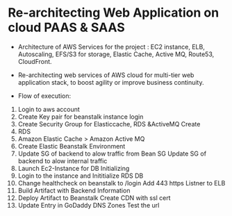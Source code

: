 # Re-architecting Web Application on cloud PAAS & SAAS
	
* Architecture of AWS Services for the project : EC2 instance, ELB, Autoscaling, EFS/S3 for storage, Elastic Cache, Active MQ, Route53, CloudFront. 

* Re-architecting web services of AWS cloud for multi-tier web application stack, to boost agility or improve business continuity.

* Flow of execution:

1. Login to aws account
2. Create Key pair for beanstalk instance login
3. Create Security Group for Elasticcache, RDS &ActiveMQ Create
4. RDS
5. Amazon Elastic Cache > Amazon Active MQ
6. Create Elastic Beanstalk Environment
7. Update SG of backend to alow traffic from Bean SG Update SG of backend to alow internal traffic
8. Launch Ec2-Instance for DB Initializing
9. Login to the instance and Inititialize RDS DB
10. Change healthcheck on beanstalk to /login Add 443 https Listner to ELB
11. Build Artifact with Backend Information
12. Deploy Artifact to Beanstalk Create CDN with ssl cert
13. Update Entry in GoDaddy DNS Zones Test the url
